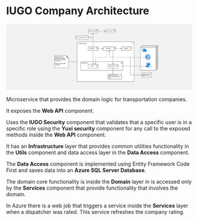 # IUGO Company Architecture

![company architecture][company-architecture]

Microservice that provides the domain logic for transportation companies.

It exposes the **Web API** component.

Uses the **IUGO Security** component that validates that a specific user is in a specific role using the **Yuxi security** component for any call to the exposed methods inside the **Web API** component.

It has an **Infrastructure** layer that provides common utilities functionality in the **Utils** component and data access layer in the **Data Access** component.

The **Data Access** component is implemented using Entity Framework Code First and saves data into an **Azure SQL Server Database**.

The domain core functionality is inside the **Domain** layer in is accessed only by the **Services** component that provide functionality that involves the domain.

In Azure there is a web job that triggers a service inside the **Services** layer when a dispatcher was rated. This service refreshes the company rating. 

[company-architecture]: ./assets/company-architecture.png "company architecture"
